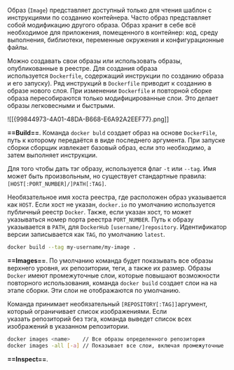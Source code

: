 Образ (`Image`) представляет доступный только для чтения шаблон с инструкциями по созданию контейнера. Часто образ представляет собой модификацию другого образа. Образ хранит в себе всё необходимое для приложения, помещенного в контейнер: код, среду выполнения, библиотеки, переменные окружения и конфигурационные файлы.

Можно создавать свои образы или использовать образы, опубликованные в реестре. Для создания образа используется `Dockerfile`, содержащий инструкции по созданию образа и его запуску). Ряд инструкций в `Dockerfile` приводит к созданию в образе нового слоя. При изменении `Dockerfile` и повторной сборке образа пересобираются только модифицированные слои. Это делает образы легковесными и быстрыми.

![[{99844973-4A01-48DA-B668-E6A92A2EEF77}.png]]

**==Build==**. Команда `docker buld` создает образ на основе `DockerFile`, путь к которому передаётся в виде последнего аргумента. При запуске сборки сборщик извлекает базовый образ, если это необходимо, а затем выполняет инструкции.

Для того чтобы дать тэг образу, используется флаг `-t` или `--tag`. Имя может быть произвольным, но существует стандартные правила: `[HOST[:PORT_NUMBER]/]PATH[:TAG]`.

Необязательное имя хоста реестра, где расположен образ указывается как `HOST`.
Если хост не указан, `docker.io` по умолчанию используется публичный реестр `Docker`.
Также, если указан хост, то может указываться номер порта реестра `PORT_NUMBER`.
Путь к образу указывается в `PATH`, для `DockerHub` `[username/]repository`.
Идентификатор версии записывается как `TAG`, по умолчанию `latest`.

```sh
docker build --tag my-username/my-image .
```

**==Images==**. По умолчанию команда будет показывать все образы верхнего уровня, их репозитории, теги, а также их размер. Образы `Docker` имеют промежуточные слои, которые повышают возможности повторного использования, команда `docker build` создает слои на на этапе сборки. Эти слои не отображаются по умолчанию.

Команда принимает необязательный `[REPOSITORY[:TAG]]`аргумент, который ограничивает список изображениями. Если указать репозиторий без тэга,
команда выведет список всех изображений в указанном репозитории.

```sh
docker images <name>    // Все образы определенного репозитория
docker images -all [-a] // Показывает все слои, включая промежуточные
```

**==Inspect==**. 


